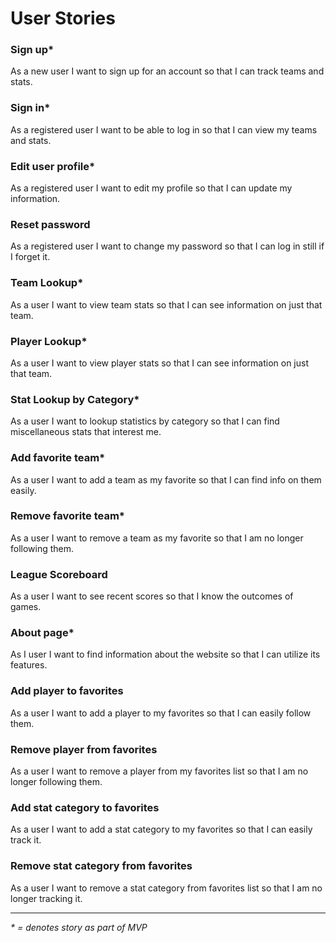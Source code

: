 # User Stories

### Sign up*
As a new user I want to sign up for an account so that I can track teams and stats.

### Sign in*
As a registered user I want to be able to log in so that I can view my teams and stats.

### Edit user profile*
As a registered user I want to edit my profile so that I can update my information.

### Reset password
As a registered user I want to change my password so that I can log in still if I forget it.

### Team Lookup*
As a user I want to view team stats so that I can see information on just that team.

### Player Lookup*
As a user I want to view player stats so that I can see information on just that team.

### Stat Lookup by Category*
As a user I want to lookup statistics by category so that I can find miscellaneous stats that interest me.

### Add favorite team*
As a user I want to add a team as my favorite so that I can find info on them easily.

### Remove favorite team*
As a user I want to remove a team as my favorite so that I am no longer following them.

### League Scoreboard
As a user I want to see recent scores so that I know the outcomes of games.

### About page*
As I user I want to find information about the website so that I can utilize its features.

### Add player to favorites
As a user I want to add a player to my favorites so that I can easily follow them.

### Remove player from favorites
As a user I want to remove a player from my favorites list so that I am no longer following them.

### Add stat category to favorites
As a user I want to add a stat category to my favorites so that I can easily track it.

### Remove stat category from favorites
As a user I want to remove a stat category from favorites list so that I am no longer tracking it.

----------
_* = denotes story as part of MVP_
